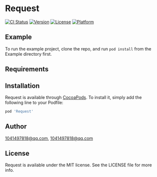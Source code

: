 # Request

[![CI Status](https://img.shields.io/travis/1041497818@qq.com/Request.svg?style=flat)](https://travis-ci.org/1041497818@qq.com/Request)
[![Version](https://img.shields.io/cocoapods/v/Request.svg?style=flat)](https://cocoapods.org/pods/Request)
[![License](https://img.shields.io/cocoapods/l/Request.svg?style=flat)](https://cocoapods.org/pods/Request)
[![Platform](https://img.shields.io/cocoapods/p/Request.svg?style=flat)](https://cocoapods.org/pods/Request)

## Example

To run the example project, clone the repo, and run `pod install` from the Example directory first.

## Requirements

## Installation

Request is available through [CocoaPods](https://cocoapods.org). To install
it, simply add the following line to your Podfile:

```ruby
pod 'Request'
```

## Author

1041497818@qq.com, 1041497818@qq.com

## License

Request is available under the MIT license. See the LICENSE file for more info.
